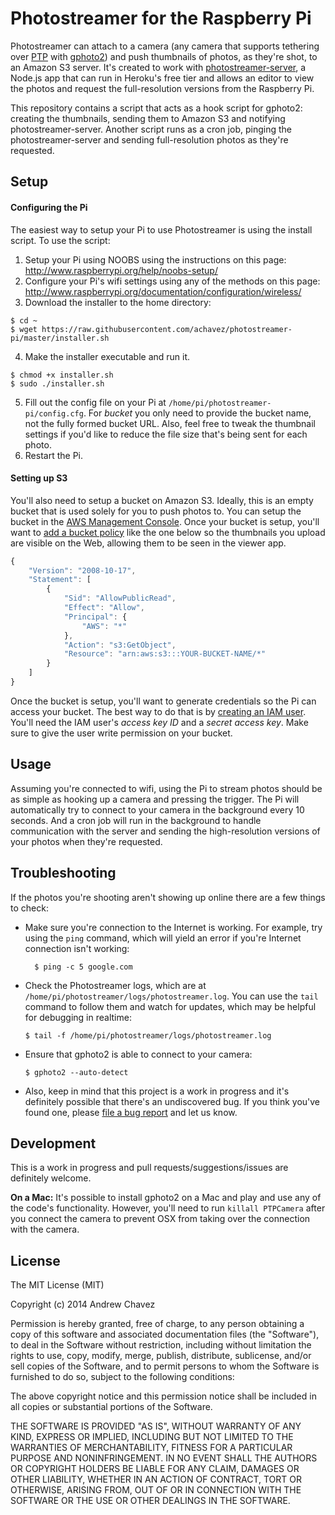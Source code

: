 # Photostreamer for the Raspberry Pi

Photostreamer can attach to a camera (any camera that supports tethering over [PTP](http://en.wikipedia.org/wiki/Picture_Transfer_Protocol) with [gphoto2](http://www.gphoto.org/)) and push thumbnails of photos, as they're shot, to an Amazon S3 server. It's created to work with [photostreamer-server](https://github.com/achavez/photostreamer-server), a Node.js app that can run in Heroku's free tier and allows an editor to view the photos and request the full-resolution versions from the Raspberry Pi.

This repository contains a script that acts as a hook script for gphoto2: creating the thumbnails, sending them to Amazon S3 and notifying photostreamer-server. Another script runs as a cron job, pinging the photostreamer-server and sending full-resolution photos as they're requested.

## Setup

#### Configuring the Pi

The easiest way to setup your Pi to use Photostreamer is using the install script. To use the script:

1. Setup your Pi using NOOBS using the instructions on this page: http://www.raspberrypi.org/help/noobs-setup/
2. Configure your Pi's wifi settings using any of the methods on this page: http://www.raspberrypi.org/documentation/configuration/wireless/
3. Download the installer to the home directory:
  ```
  $ cd ~
  $ wget https://raw.githubusercontent.com/achavez/photostreamer-pi/master/installer.sh
  ```
4. Make the installer executable and run it.
  ```
  $ chmod +x installer.sh
  $ sudo ./installer.sh
  ```
5. Fill out the config file on your Pi at `/home/pi/photostreamer-pi/config.cfg`. For *bucket* you only need to provide the bucket name, not the fully formed bucket URL. Also, feel free to tweak the thumbnail settings if you'd like to reduce the file size that's being sent for each photo.
6. Restart the Pi.

#### Setting up S3

You'll also need to setup a bucket on Amazon S3. Ideally, this is an empty bucket that is used solely for you to push photos to. You can setup the bucket in the [AWS Management Console](http://aws.amazon.com/console/). Once your bucket is setup, you'll want to [add a bucket policy](http://docs.aws.amazon.com/AmazonS3/latest/dev/using-iam-policies.html) like the one below so the thumbnails you upload are visible on the Web, allowing them to be seen in the viewer app.

```javascript
{
	"Version": "2008-10-17",
	"Statement": [
		{
			"Sid": "AllowPublicRead",
			"Effect": "Allow",
			"Principal": {
				"AWS": "*"
			},
			"Action": "s3:GetObject",
			"Resource": "arn:aws:s3:::YOUR-BUCKET-NAME/*"
		}
	]
}
```

Once the bucket is setup, you'll want to generate credentials so the Pi can access your bucket. The best way to do that is by [creating an IAM user](http://docs.aws.amazon.com/IAM/latest/UserGuide/Using_SettingUpUser.html). You'll need the IAM user's *access key ID* and a *secret access key*. Make sure to give the user write permission on your bucket.

## Usage

Assuming you're connected to wifi, using the Pi to stream photos should be as simple as hooking up a camera and pressing the trigger. The Pi will automatically try to connect to your camera in the background every 10 seconds. And a cron job will run in the background to handle communication with the server and sending the high-resolution versions of your photos when they're requested.

## Troubleshooting

If the photos you're shooting aren't showing up online there are a few things to check:
- Make sure you're connection to the Internet is working. For example, try using the `ping` command, which will yield an error if you're Internet connection isn't working:
  ```
	$ ping -c 5 google.com
	```
- Check the Photostreamer logs, which are at `/home/pi/photostreamer/logs/photostreamer.log`. You can use the `tail` command to follow them and watch for updates, which may be helpful for debugging in realtime:
	```
	$ tail -f /home/pi/photostreamer/logs/photostreamer.log
	```
- Ensure that gphoto2 is able to connect to your camera:
	```
	$ gphoto2 --auto-detect
	```
- Also, keep in mind that this project is a work in progress and it's definitely possible that there's an undiscovered bug. If you think you've found one, please [file a bug report](https://github.com/achavez/photostreamer-pi/issues/new) and let us know.

## Development

This is a work in progress and pull requests/suggestions/issues are definitely welcome.

**On a Mac:** It's possible to install gphoto2 on a Mac and play and use any of the code's functionality. However, you'll need to run `killall PTPCamera` after you connect the camera to prevent OSX from taking over the connection with the camera.

## License

The MIT License (MIT)

Copyright (c) 2014 Andrew Chavez

Permission is hereby granted, free of charge, to any person obtaining a copy
of this software and associated documentation files (the "Software"), to deal
in the Software without restriction, including without limitation the rights
to use, copy, modify, merge, publish, distribute, sublicense, and/or sell
copies of the Software, and to permit persons to whom the Software is
furnished to do so, subject to the following conditions:

The above copyright notice and this permission notice shall be included in all
copies or substantial portions of the Software.

THE SOFTWARE IS PROVIDED "AS IS", WITHOUT WARRANTY OF ANY KIND, EXPRESS OR
IMPLIED, INCLUDING BUT NOT LIMITED TO THE WARRANTIES OF MERCHANTABILITY,
FITNESS FOR A PARTICULAR PURPOSE AND NONINFRINGEMENT. IN NO EVENT SHALL THE
AUTHORS OR COPYRIGHT HOLDERS BE LIABLE FOR ANY CLAIM, DAMAGES OR OTHER
LIABILITY, WHETHER IN AN ACTION OF CONTRACT, TORT OR OTHERWISE, ARISING FROM,
OUT OF OR IN CONNECTION WITH THE SOFTWARE OR THE USE OR OTHER DEALINGS IN THE
SOFTWARE.